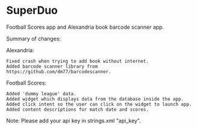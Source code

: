 # SuperDuo

Football Scores app and Alexandria book barcode scanner app.

Summary of changes:

  Alexandria:
    
    Fixed crash when trying to add book without internet.
    Added barcode scanner library from https://github.com/dm77/barcodescanner.
  
  Football Scores:
  
    Added 'dummy league' data.
    Added widget which displays data from the database inside the app.
    Added click intent so the user can click on the widget to launch app.
    Added content descriptions for match date and scores.
    
Note: Please add your api key in strings.xml "api_key".
